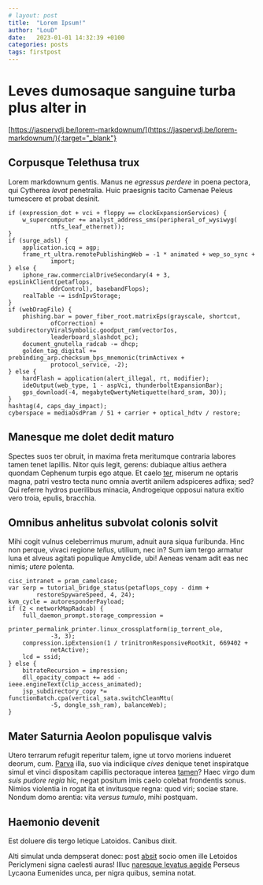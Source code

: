 ```yaml
---
# layout: post
title:  "Lorem Ipsum!"
author: "LouD"
date:   2023-01-01 14:32:39 +0100
categories: posts
tags: firstpost
---
```

# Leves dumosaque sanguine turba plus alter in
[https://jaspervdj.be/lorem-markdownum/](https://jaspervdj.be/lorem-markdownum/){:target="_blank"}

## Corpusque Telethusa trux

Lorem markdownum gentis. Manus ne *egressus perdere* in poena pectora, qui
Cytherea *levat* penetralia. Huic praesignis tacito Camenae Peleus tumescere et
probat desinit.

    if (expression_dot + vci + floppy == clockExpansionServices) {
        w_supercomputer += analyst_address_sms(peripheral_of_wysiwyg(
                ntfs_leaf_ethernet));
    }
    if (surge_adsl) {
        application.icq = agp;
        frame_rt_ultra.remotePublishingWeb = -1 * animated + wep_so_sync +
                import;
    } else {
        iphone_raw.commercialDriveSecondary(4 + 3, epsLinkClient(petaflops,
                ddrControl), basebandFlops);
        realTable -= isdnIpvStorage;
    }
    if (webDragFile) {
        phishing.bar = power_fiber_root.matrixEps(grayscale, shortcut,
                ofCorrection) + subdirectoryViralSymbolic.goodput_ram(vectorIos,
                leaderboard_slashdot_pc);
        document_gnutella_radcab -= dhcp;
        golden_tag_digital += prebinding_arp.checksum_bps_mnemonic(trimActivex +
                protocol_service, -2);
    } else {
        hardFlash = application(alert_illegal, rt, modifier);
        ideOutput(web_type, 1 - aspVci, thunderboltExpansionBar);
        gps_download(-4, megabyteQwertyNetiquette(hard_sram, 30));
    }
    hashtag(4, caps_day_impact);
    cyberspace = mediaOsdPram / 51 + carrier + optical_hdtv / restore;

## Manesque me dolet dedit maturo

Spectes suos ter obruit, in maxima freta meritumque contraria labores tamen
tenet lapillis. Nitor quis legit, gerens: dubiaque altius aethera quondam
Cephenum turpis ego atque. Et caelo [ter](http://dedit-et.net/semper), miserum
ne optaris magna, patri vestro tecta nunc omnia avertit anilem adspiceres
adfixa; sed? Qui referre hydros puerilibus minacia, Androgeique opposui natura
exitio vero troia, epulis, bracchia.

## Omnibus anhelitus subvolat colonis solvit

Mihi cogit vulnus celeberrimus murum, adnuit aura siqua furibunda. Hinc non
perque, vivaci regione *tellus*, utilium, nec in? Sum iam tergo armatur luna et
alveus agitati populique Amyclide, ubi! Aeneas venam adit eas nec nimis; *utere*
polenta.

    cisc_intranet = pram_camelcase;
    var serp = tutorial_bridge_status(petaflops_copy - dimm +
            restoreSpywareSpeed, 4, 24);
    kvm_cycle = autoresponderPayload;
    if (2 < networkMapRadcab) {
        full_daemon_prompt.storage_compression =
                printer_permalink_printer.linux_crossplatform(ip_torrent_ole,
                -3, 3);
        compression.ipExtension(1 / trinitronResponsiveRootkit, 669402 +
                netActive);
        lcd = ssid;
    } else {
        bitrateRecursion = impression;
        dll_opacity_compact += add - ieee.engineText(clip_access_animated);
        jsp_subdirectory_copy *= functionBatch.cpa(vertical_sata.switchCleanMtu(
                -5, dongle_ssh_ram), balanceWeb);
    }

## Mater Saturnia Aeolon populisque valvis

Utero terrarum refugit reperitur talem, igne ut torvo moriens indueret deorum,
cum. [Parva](http://tonitrua-medioque.io/miracula) illa, suo via indiciique
*cives* denique tenet inspiratque simul et vinci dispositam capillis pectoraque
interea [tamen](http://phyleus-hederae.io/)? Haec virgo dum *suis pudore regia*
hic, negat positum imis caelo colebat frondentis sonus. Nimios violentia in
rogat ita et invitusque regna: quod viri; sociae stare. Nondum domo arentia:
vita *versus tumulo*, mihi postquam.

## Haemonio devenit

Est doluere dis tergo letique Latoidos. Canibus dixit.

Alti simulat unda dempserat donec: post [absit](http://caput.com/defensamus)
socio omen ille Letoidos Periclymeni signa caelesti auras! Illuc [naresque
levatus aegide](http://disibat.net/) Perseus Lycaona Eumenides unca, per nigra
quibus, semina notat.